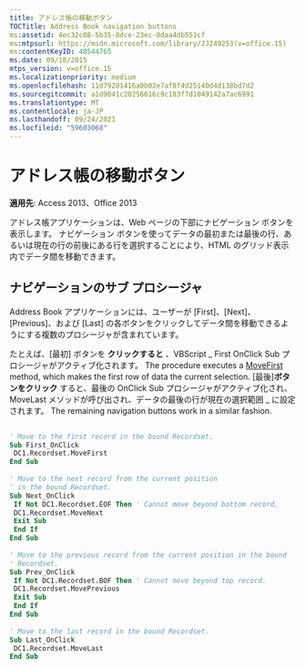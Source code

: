 ```yaml
---
title: アドレス帳の移動ボタン
TOCTitle: Address Book navigation buttons
ms:assetid: 4ec32c08-5b35-8dce-23ec-0daa4db551cf
ms:mtpsurl: https://msdn.microsoft.com/library/JJ249253(v=office.15)
ms:contentKeyID: 48544765
ms.date: 09/18/2015
mtps_version: v=office.15
ms.localizationpriority: medium
ms.openlocfilehash: 11d79201416a0b02e7af8f4d25140d4d138bd7d2
ms.sourcegitcommit: a1d9041c20256616c9c183f7d1049142a7ac6991
ms.translationtype: MT
ms.contentlocale: ja-JP
ms.lasthandoff: 09/24/2021
ms.locfileid: "59603068"
---
```

# <a name="address-book-navigation-buttons"></a>アドレス帳の移動ボタン

**適用先**: Access 2013、Office 2013

アドレス帳アプリケーションは、Web ページの下部にナビゲーション ボタンを表示します。 ナビゲーション ボタンを使ってデータの最初または最後の行、あるいは現在の行の前後にある行を選択することにより、HTML のグリッド表示内でデータ間を移動できます。

## <a name="navigation-sub-procedures"></a>ナビゲーションのサブ プロシージャ

Address Book アプリケーションには、ユーザーが [First]、[Next]、[Previous]、および [Last] の各ボタンをクリックしてデータ間を移動できるようにする複数のプロシージャが含まれています。

たとえば、[最初] ボタンを **クリックすると** 、VBScript \_ First OnClick Sub プロシージャがアクティブ化されます。 The procedure executes a [MoveFirst](movefirst-movelast-movenext-and-moveprevious-methods-rds.md) method, which makes the first row of data the current selection. [最後]**ボタンをクリック** すると、最後の OnClick Sub プロシージャがアクティブ化され、MoveLast メソッドが呼び出され、データの最後の行が現在の選択範囲 \_ [](movefirst-movelast-movenext-and-moveprevious-methods-rds.md)に設定されます。 The remaining navigation buttons work in a similar fashion.

```vb 
 
' Move to the first record in the bound Recordset. 
Sub First_OnClick 
 DC1.Recordset.MoveFirst 
End Sub 
 
' Move to the next record from the current position 
' in the bound Recordset. 
Sub Next_OnClick 
 If Not DC1.Recordset.EOF Then ' Cannot move beyond bottom record. 
 DC1.Recordset.MoveNext 
 Exit Sub 
 End If 
End Sub 
 
' Move to the previous record from the current position in the bound 
' Recordset. 
Sub Prev_OnClick 
 If Not DC1.Recordset.BOF Then ' Cannot move beyond top record. 
 DC1.Recordset.MovePrevious 
 Exit Sub 
 End If 
End Sub 
 
' Move to the last record in the bound Recordset. 
Sub Last_OnClick 
 DC1.Recordset.MoveLast 
End Sub 
```

